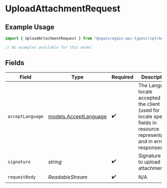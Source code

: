 # UploadAttachmentRequest

## Example Usage

```typescript
import { UploadAttachmentRequest } from "@egain/egain-api-typescript/models/operations";

// No examples available for this model
```

## Fields

| Field                                                                                                                           | Type                                                                                                                            | Required                                                                                                                        | Description                                                                                                                     | Example                                                                                                                         |
| ------------------------------------------------------------------------------------------------------------------------------- | ------------------------------------------------------------------------------------------------------------------------------- | ------------------------------------------------------------------------------------------------------------------------------- | ------------------------------------------------------------------------------------------------------------------------------- | ------------------------------------------------------------------------------------------------------------------------------- |
| `acceptLanguage`                                                                                                                | [models.AcceptLanguage](../../models/acceptlanguage.md)                                                                         | :heavy_check_mark:                                                                                                              | The Language locale accepted by the client (used for locale specific fields in resource representation and in error responses). | en-US                                                                                                                           |
| `signature`                                                                                                                     | *string*                                                                                                                        | :heavy_check_mark:                                                                                                              | Signature data to upload attachment.                                                                                            |                                                                                                                                 |
| `requestBody`                                                                                                                   | *ReadableStream<Uint8Array>*                                                                                                    | :heavy_check_mark:                                                                                                              | N/A                                                                                                                             |                                                                                                                                 |